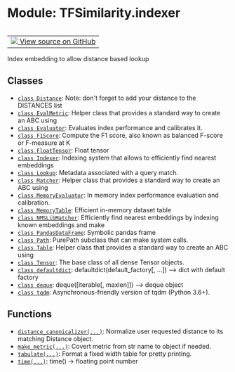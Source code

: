 # Module: TFSimilarity.indexer
<!-- Insert buttons and diff -->
<table class="tfo-notebook-buttons tfo-api nocontent" align="left">
<td>
  <a target="_blank" href="https://github.com/tensorflow/similarity/blob/main/tensorflow_similarity/indexer.py">
    <img src="https://www.tensorflow.org/images/GitHub-Mark-32px.png" />
    View source on GitHub
  </a>
</td>
</table>

Index embedding to allow distance based lookup

## Classes
- [`class Distance`](../TFSimilarity/distances/Distance.md): Note: don't forget to add your distance to the DISTANCES list
- [`class EvalMetric`](../TFSimilarity/callbacks/EvalMetric.md): Helper class that provides a standard way to create an ABC using
- [`class Evaluator`](../TFSimilarity/evaluators/Evaluator.md): Evaluates index performance and calibrates it.
- [`class F1Score`](../TFSimilarity/indexer/F1Score.md): Compute the F1 score, also known as balanced F-score or F-measure at K
- [`class FloatTensor`](../TFSimilarity/callbacks/FloatTensor.md): Float tensor 
- [`class Indexer`](../TFSimilarity/indexer/Indexer.md): Indexing system that allows to efficiently find nearest embeddings
- [`class Lookup`](../TFSimilarity/indexer/Lookup.md): Metadata associated with a query match.
- [`class Matcher`](../TFSimilarity/indexer/Matcher.md): Helper class that provides a standard way to create an ABC using
- [`class MemoryEvaluator`](../TFSimilarity/callbacks/MemoryEvaluator.md): In memory index performance evaluation and calibration.
- [`class MemoryTable`](../TFSimilarity/indexer/MemoryTable.md): Efficient in-memory dataset table
- [`class NMSLibMatcher`](../TFSimilarity/indexer/NMSLibMatcher.md): Efficiently find nearest embeddings by indexing known embeddings and make
- [`class PandasDataFrame`](../TFSimilarity/indexer/PandasDataFrame.md): Symbolic pandas frame
- [`class Path`](../TFSimilarity/callbacks/Path.md): PurePath subclass that can make system calls.
- [`class Table`](../TFSimilarity/indexer/Table.md): Helper class that provides a standard way to create an ABC using
- [`class Tensor`](../TFSimilarity/callbacks/Tensor.md): The base class of all dense Tensor objects.
- [`class defaultdict`](../TFSimilarity/indexer/defaultdict.md): defaultdict(default_factory[, ...]) --> dict with default factory
- [`class deque`](../TFSimilarity/indexer/deque.md): deque([iterable[, maxlen]]) --> deque object
- [`class tqdm`](../TFSimilarity/indexer/tqdm.md): Asynchronous-friendly version of tqdm (Python 3.6+).
## Functions
- [`distance_canonicalizer(...)`](../TFSimilarity/distance_metrics/distance_canonicalizer.md): Normalize user requested distance to its matching Distance object.
- [`make_metric(...)`](../TFSimilarity/callbacks/make_metric.md): Covert metric from str name to object if needed.
- [`tabulate(...)`](../TFSimilarity/indexer/tabulate.md): Format a fixed width table for pretty printing.
- [`time(...)`](../TFSimilarity/indexer/time.md): time() -> floating point number
